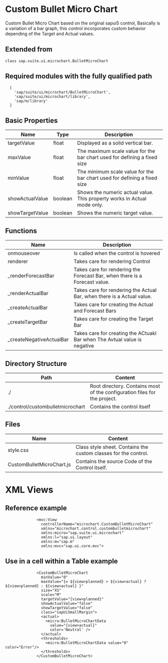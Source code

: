 # Custom Bullet Micro Chart
Custom Bullet Micro  Chart based on the original sapui5 control, Basically is a variation of a bar graph, this control incorporates custom behavior depending of the Target and Actual values.
## Extended from
```
class sap.suite.ui.microchart.BulletMicroChart
```
## Required modules with the fully qualified path
```
  [
    'sap/suite/ui/microchart/BulletMicroChart',
    'sap/suite/ui/microchart/library',
    'sap/m/library'
  ]
```
## Basic Properties
Name | Type | Description
------------ | ------------- | -------------
targetValue | float | Displayed as a solid vertical bar.
maxValue    | float | The maximum scale value for the bar chart used for defining a fixed size 
minValue    | float | The minimum scale value for the bar chart used for defining a fixed size 
showActualValue | boolean | Shows the numeric actual value. This property works in Actual mode only.
showTargetValue | boolean | Shows the numeric target value.
## Functions
Name | Description
------------ | -------------
onmouseover | Is called when the control is hovered
renderer    | Takes care for rendering Control
_renderForecastBar  | Takes care for rendering the Forecast Bar, when there is a Forecast value.
_renderActualBar  | Takes care for rendering the Actual Bar, when there is a Actual value.
_createActualBar  | Takes care for creating the Actual and Forecast Bars
_createTargetBar  | Takes care for creating the Target Bar
_createNegativeActualBar  | Takes care for creating the ACtuakl Bar when The Avtual value is negative
## Directory Structure
Path | Content
------------ | -------------
./ | Root directory. Contains most of the configuration files for the project.
./control/custombulletmicrochart | Contains the control itself
## Files
Name | Content
------------ | -------------
style.css| Class style sheet. Contains the custom classes for the control.
CustomBulletMicroChart.js| Contains the source Code of the Control itself.
# XML Views
## Reference example
```
              <mvc:View
                controllerName="microchart.CustomBulletMicroChart"
                xmlns="microchart.control.custombulletmicrochart"
                xmlns:micro="sap.suite.ui.microchart"
                xmlns:l="sap.ui.layout"
                xmlns:m="sap.m"
                xmlns:mvc="sap.ui.core.mvc">
```
## Use in a cell within a Table example
```
              <CustomBulletMicroChart
                minValue="0"
                maxValue="{= ${view>planned} > ${view>actual} ? ${view>planned} : ${view>actual} }"
                size="XS"
                scale="M"
                targetValue="{view>planned}"
                showActualValue="false"
                showTargetValue="false"
                class="sapUiSmallMargin">
                <actual>
                  <micro:BulletMicroChartData
                    value="{view>actual}"
                    color='Neutral' />
                </actual>
                <thresholds>
                  <micro:BulletMicroChartData value="0" color="Error"/>
                </thresholds>
              </CustomBulletMicroChart>
 ```

